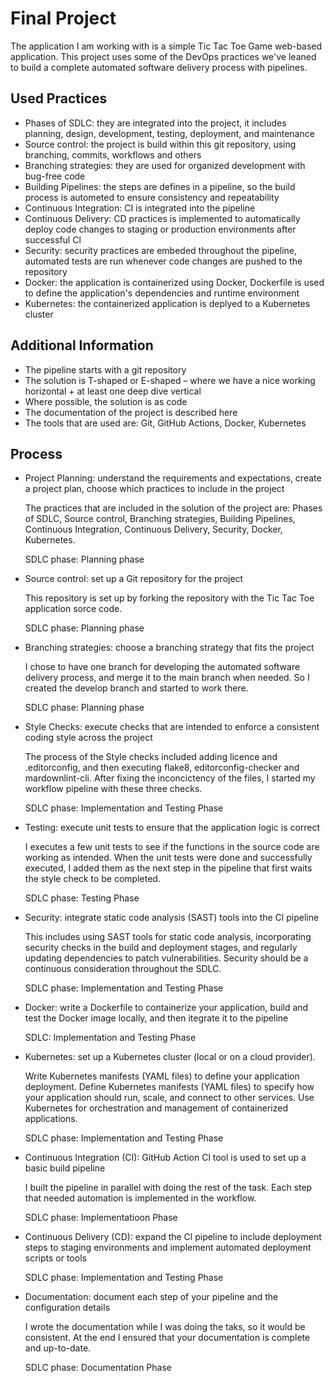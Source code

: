 # Final Project

The application I am working with is a simple Tic Tac Toe Game web-based
application. This project uses some of the DevOps practices we've leaned
to build a complete automated software delivery process with pipelines.

## Used Practices

- Phases of SDLC: they are integrated into the project, it includes
planning, design, development, testing, deployment, and maintenance
- Source control: the project is build within this git repository,
using branching, commits, workflows and others
- Branching strategies: they are used for organized development with
bug-free code
- Building Pipelines: the steps are defines in a pipeline, so the
build process is autometed to ensure consistency and repeatability
- Continuous Integration: CI is integrated into the pipeline
- Continuous Delivery: CD practices is implemented to automatically
deploy code changes to staging or production environments after
successful Cl
- Security: security practices are embeded throughout the pipeline,
automated tests are run whenever code changes are pushed to the repository
- Docker: the application is containerized using Docker, Dockerfile is 
used to define the application's dependencies and runtime environment
- Kubernetes: the containerized application is deplyed to a Kubernetes 
cluster

## Additional Information

- The pipeline starts with a git repository
- The solution is T-shaped or E-shaped – where we have a nice working
horizontal + at least one deep dive vertical
- Where possible, the solution is as code
- The documentation of the project is described here
- The tools that are used are: Git, GitHub Actions, Docker, Kubernetes

## Process

- Project Planning: understand the requirements and expectations, create
a project plan, choose which practices to include in the project

  The practices that are included in the solution of the project are:
Phases of SDLC, Source control, Branching strategies, Building Pipelines,
Continuous Integration, Continuous Delivery, Security, Docker, Kubernetes.

  SDLC phase: Planning phase
- Source control: set up a Git repository for the project

  This repository is set up by forking the repository with the Tic Tac Toe
application sorce code.

  SDLC phase: Planning phase
- Branching strategies: choose a branching strategy that fits the project

  I chose to have one branch for developing the automated software delivery
process, and merge it to the main branch when needed. So I created the
develop branch and started to work there.

  SDLC phase: Planning phase
- Style Checks: execute checks that are intended to enforce a consistent
coding style across the project

  The process of the Style checks included adding licence and .editorconfig,
and then executing flake8, editorconfig-checker and mardownlint-cli. After
fixing the inconcictency of the files, I started my workflow pipeline with
these three checks.

  SDLC phase: Implementation and Testing Phase
- Testing: execute unit tests to ensure that the application logic is correct

  I executes a few unit tests to see if the functions in the source code are
working as intended. When the unit tests were done and successfully executed,
I added them as the next step in the pipeline that first waits the style
check to be completed.

  SDLC phase: Testing Phase
- Security: integrate static code analysis (SAST) tools into the Cl pipeline

  This includes using SAST tools for static code analysis, incorporating security
checks in the build and deployment stages, and regularly updating dependencies
to patch vulnerabilities. Security should be a continuous consideration
throughout the SDLC.

  SDLC phase: Implementation and Testing Phase

- Docker: write a Dockerfile to containerize your application, build and test
the Docker image locally, and then itegrate it to the pipeline

  SDLC: Implementation and Testing Phase

- Kubernetes: set up a Kubernetes cluster (local or on a cloud provider).

  Write Kubernetes manifests (YAML files) to define your application deployment.
Define Kubernetes manifests (YAML files) to specify how your application should
run, scale, and connect to other services. Use Kubernetes for orchestration and
management of containerized applications.

  SDLC phase: Implementation and Testing Phase

- Continuous Integration (CI): GitHub Action Cl tool is used to set up a basic
build pipeline

  I built the pipeline in parallel with doing the rest of the task. Each step
that needed automation is implemented in the workflow.

  SDLC phase: Implementatioon Phase

- Continuous Delivery (CD): expand the Cl pipeline to include deployment steps
to staging environments and implement automated deployment scripts or tools

  SDLC phase: Implementation and Testing Phase

- Documentation: document each step of your pipeline and the configuration details

  I wrote the documentation while I was doing the taks, so it would be consistent.
At the end I ensured that your documentation is complete and up-to-date.

  SDLC phase: Documentation Phase
